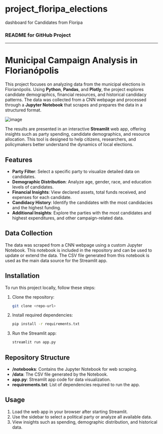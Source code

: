 # project_floripa_elections
dashboard for Candidates from Floripa

### README for GitHub Project

---

# Municipal Campaign Analysis in Florianópolis

This project focuses on analyzing data from the municipal elections in Florianópolis. Using **Python**, **Pandas**, and **Plotly**, the project explores candidate demographics, financial resources, and historical candidacy patterns. The data was collected from a CNN webpage and processed through a **Jupyter Notebook** that scrapes and prepares the data in a structured format.

![image](https://github.com/user-attachments/assets/90816f86-345b-4bc7-a0bf-2deda3a73580)


The results are presented in an interactive **Streamlit** web app, offering insights such as party spending, candidate demographics, and resource allocation. This tool is designed to help citizens, researchers, and policymakers better understand the dynamics of local elections.

## Features

- **Party Filter**: Select a specific party to visualize detailed data on candidates.
- **Demographic Distribution**: Analyze age, gender, race, and education levels of candidates.
- **Financial Insights**: View declared assets, total funds received, and expenses for each candidate.
- **Candidacy History**: Identify the candidates with the most candidacies and the highest funding.
- **Additional Insights**: Explore the parties with the most candidates and highest expenditures, and other campaign-related data.

## Data Collection

The data was scraped from a CNN webpage using a custom Jupyter Notebook. This notebook is included in the repository and can be used to update or extend the data. The CSV file generated from this notebook is used as the main data source for the Streamlit app.

## Installation

To run this project locally, follow these steps:

1. Clone the repository:
    ```bash
    git clone <repo-url>
    ```
2. Install required dependencies:
    ```bash
    pip install -r requirements.txt
    ```
3. Run the Streamlit app:
    ```bash
    streamlit run app.py
    ```

## Repository Structure

- **/notebooks**: Contains the Jupyter Notebook for web scraping.
- **/data**: The CSV file generated by the Notebook.
- **app.py**: Streamlit app code for data visualization.
- **requirements.txt**: List of dependencies required to run the app.

## Usage

1. Load the web app in your browser after starting Streamlit.
2. Use the sidebar to select a political party or analyze all available data.
3. View insights such as spending, demographic distribution, and historical data.
